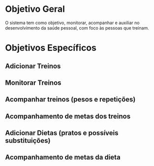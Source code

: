 # Objetivo Geral

O sistema tem como objetivo, monitorar, acompanhar e auxiliar no desenvolvimento da saúde pessoal, com foco às pessoas que treinam.

# Objetivos Específicos


## Adicionar Treinos
## Monitorar Treinos
## Acompanhar treinos (pesos e repetições)
## Acompanhamento de metas dos treinos
## Adicionar Dietas (pratos e possíveis substituições)
## Acompanhamento de metas da dieta 
